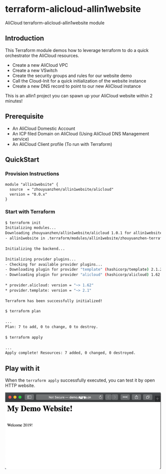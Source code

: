 # terraform-alicloud-allin1website

AliCloud terraform-alicloud-allin1website module

## Introduction

This Terraform module demos how to leverage terraform to do a quick orchestrator the AliCloud resources.

- Create a new AliCloud VPC
- Create a new VSwitch
- Create the security groups and rules for our website demo
- Call the Cloud-Init for a quick initialization of the website instance
- Create a new DNS record to point to our new AliCloud instance

This is an allin1 project you can spawn up your AliCloud website within 2 minutes! 

## Prerequisite

- An AliCloud Domestic Account
- An ICP filed Domain on AliCloud (Using AliCloud DNS Management service)
- An AliCloud Client profile (To run with Terraform) 

## QuickStart

### Provision Instructions

```hcl-terraform
module "allin1website" {
  source  = "zhouyuanzhen/allin1website/alicloud"
  version = "0.0.x"
}
```

### Start with Terraform

```sh
$ terraform init
Initializing modules...
Downloading zhouyuanzhen/allin1website/alicloud 1.0.1 for allin1website...
- allin1website in .terraform/modules/allin1website/zhouyuanzhen-terraform-alicloud-allin1website-5d78a5e

Initializing the backend...

Initializing provider plugins...
- Checking for available provider plugins...
- Downloading plugin for provider "template" (hashicorp/template) 2.1.2...
- Downloading plugin for provider "alicloud" (hashicorp/alicloud) 1.62.2...

* provider.alicloud: version = "~> 1.62"
* provider.template: version = "~> 2.1"

Terraform has been successfully initialized!

$ terraform plan

...
Plan: 7 to add, 0 to change, 0 to destroy.

$ terraform apply

...
Apply complete! Resources: 7 added, 0 changed, 0 destroyed.

```

## Play with it

When the `terraform apply` successfully executed, you can test it by open HTTP website.

![Website example](website-example.png)

